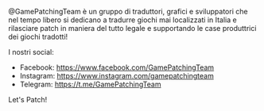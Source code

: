 @GamePatchingTeam è un gruppo di traduttori, grafici e sviluppatori che nel tempo libero si dedicano a tradurre giochi mai localizzati in Italia
e rilasciare patch in maniera del tutto legale e supportando le case produttrici dei giochi tradotti!

I nostri social: 
- Facebook: https://www.facebook.com/GamePatchingTeam
- Instagram: https://www.instagram.com/gamepatchingteam
- Telegram: https://t.me/GamePatchingTeam

Let's Patch!
